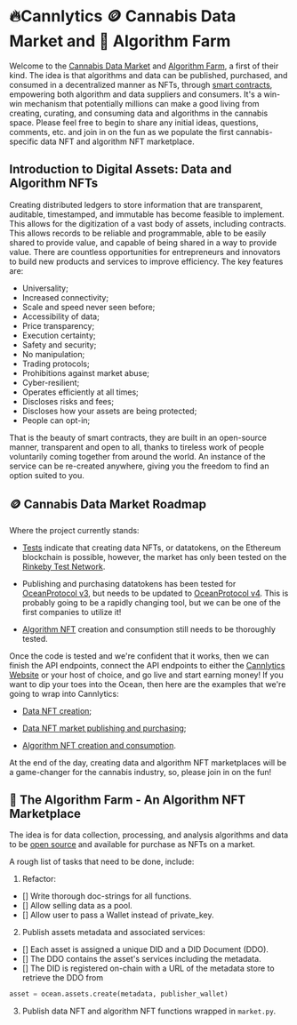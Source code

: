 # 🔥Cannlytics 🪙 Cannabis Data Market and 🎑 Algorithm Farm

Welcome to the [Cannabis Data Market](https://cannabisdatamarket.com) and [Algorithm Farm](algorithmfarm.com), a first of their kind. The idea is that algorithms and data can be published, purchased, and consumed in a decentralized manner as NFTs, through [smart contracts](https://en.wikipedia.org/wiki/Smart_contract), empowering both algorithm and data suppliers and consumers. It's a win-win mechanism that potentially millions can make a good living from creating, curating, and consuming data and algorithms in the cannabis space. Please feel free to begin to share any initial ideas, questions, comments, etc. and join in on the fun as we populate the first cannabis-specific data NFT and algorithm NFT marketplace.

## Introduction to Digital Assets: Data and Algorithm NFTs

Creating distributed ledgers to store information that are transparent, auditable, timestamped, and immutable has become feasible to implement. This allows for the digitization of a vast body of assets, including contracts. This allows records to be reliable and programmable,
able to be easily shared to provide value, and capable of being shared in a way to provide value.
There are countless opportunities for entrepreneurs and innovators to build new products and services to improve efficiency.
The key features are:

- Universality;
- Increased connectivity;
- Scale and speed never seen before;
- Accessibility of data;
- Price transparency;
- Execution certainty;
- Safety and security;
- No manipulation;
- Trading protocols;
- Prohibitions against market abuse;
- Cyber-resilient;
- Operates efficiently at all times;
- Discloses risks and fees;
- Discloses how your assets are being protected;
- People can opt-in;

That is the beauty of smart contracts, they are built in an open-source manner, transparent and open to all, thanks to tireless work of people voluntarily coming together from around the world. An instance of the service can be re-created anywhere, giving you the freedom to find an option suited to you.

## 🪙 Cannabis Data Market Roadmap

Where the project currently stands:

- [Tests](https://github.com/cannlytics/cannlytics/blob/main/cannlytics/data/market.py) indicate that creating data NFTs, or datatokens, on the Ethereum blockchain is possible, however, the market has only been tested on the [Rinkeby Test Network](https://www.rinkeby.io/#stats).

- Publishing and purchasing datatokens has been tested for [OceanProtocol v3](https://blog.oceanprotocol.com/ocean-protocol-v3-architecture-overview-9f2fab60f9a7), but needs to be updated to [OceanProtocol v4](https://blog.oceanprotocol.com/ocean-v4-overview-1ccd4a7ce150). This is probably going to be a rapidly changing tool, but we can be one of the first companies to utilize it!

- [Algorithm NFT](https://docs.oceanprotocol.com/tutorials/compute-to-data-algorithms/) creation and consumption still needs to be thoroughly tested.

Once the code is tested and we're confident that it works, then we can finish the API endpoints, connect the API endpoints to either the [Cannlytics Website](https://github.com/cannlytics/cannlytics/tree/main/website) or your host of choice, and go live and start earning money! If you want to dip your toes into the Ocean, then here are the examples that we're going to wrap into Cannlytics:

- [Data NFT creation](https://github.com/oceanprotocol/ocean.py/blob/v4main/READMEs/data-nfts-and-datatokens-flow.md);

- [Data NFT market publishing and purchasing](https://github.com/oceanprotocol/ocean.py/blob/v4main/READMEs/marketplace-flow.md);

- [Algorithm NFT creation and consumption](https://github.com/oceanprotocol/ocean.py/blob/v4main/READMEs/c2d-flow.md).

At the end of the day, creating data and algorithm NFT marketplaces will be a game-changer for the cannabis industry, so, please join in on the fun!

## 🎑 The Algorithm Farm - An Algorithm NFT Marketplace

The idea is for data collection, processing, and analysis algorithms and data to be <a href="https://github.com/cannlytics/cannlytics-ai">open source</a> and available for purchase as NFTs on a market.

A rough list of tasks that need to be done, include:

1. Refactor:
  - [] Write thorough doc-strings for all functions.
  - [] Allow selling data as a pool.
  - [] Allow user to pass a Wallet instead of private_key.

2. Publish assets metadata and associated services:
  - [] Each asset is assigned a unique DID and a DID Document (DDO).
  - [] The DDO contains the asset's services including the metadata.
  - [] The DID is registered on-chain with a URL of the metadata store to retrieve the DDO from

  ```python
  asset = ocean.assets.create(metadata, publisher_wallet)
  ```

3. Publish data NFT and algorithm NFT functions wrapped in `market.py`.
